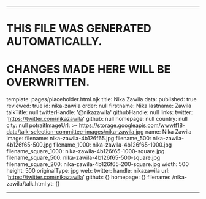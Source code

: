 ----

# THIS FILE WAS GENERATED AUTOMATICALLY.
# CHANGES MADE HERE WILL BE OVERWRITTEN.

template: pages/placeholder.html.njk
title: Nika Zawila
data:
  published: true
  reviewed: true
  id: nika-zawila
  order: null
  firstname: Nika
  lastname: Zawila
  talkTitle: null
  twitterHandle: '@nikazawila'
  githubHandle: null
  links:
    twitter: 'https://twitter.com/nikazawila'
    github: null
    homepage: null
  country: null
  city: null
  potraitImageUrl: >-
    https://storage.googleapis.com/wwwtf18-data/talk-selection-committee-images/nika-zawila.jpg
  name: Nika Zawila
  image:
    filename: nika-zawila-4b126f65.jpg
    filename_500: nika-zawila-4b126f65-500.jpg
    filename_1000: nika-zawila-4b126f65-1000.jpg
    filename_square_1000: nika-zawila-4b126f65-1000-square.jpg
    filename_square_500: nika-zawila-4b126f65-500-square.jpg
    filename_square_200: nika-zawila-4b126f65-200-square.jpg
    width: 500
    height: 500
    originalType: jpg
  web:
    twitter:
      handle: nikazawila
      url: 'https://twitter.com/nikazawila'
    github: {}
    homepage: {}
filename: /nika-zawila/talk.html
yt: {}

----

 